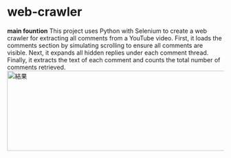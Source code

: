 # web-crawler
**main fountion**
This project uses Python with Selenium to create a web crawler for extracting all comments from a YouTube video.
First, it loads the comments section by simulating scrolling to ensure all comments are visible.
Next, it expands all hidden replies under each comment thread.
Finally, it extracts the text of each comment and counts the total number of comments retrieved.
<img width="572" height="187" alt="結果" src="https://github.com/user-attachments/assets/1c1a5e87-6055-436a-920a-f70ffe63430b" />
